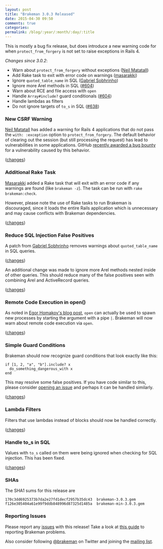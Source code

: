 ```yaml
---
layout: post
title: "Brakeman 3.0.3 Released"
date: 2015-04-30 09:50
comments: true
categories:
permalink: /blog/:year/:month/:day/:title
---
```


This is mostly a bug fix release, but does introduce a new warning code for when `protect_from_forgery` is not set to raise exceptions in Rails 4.

*Changes since 3.0.2*:

* Warn about `protect_from_forgery` without exceptions ([Neil Matatall](https://github.com/oreoshake))
* Add Rake task to exit with error code on warnings ([masarakki](https://github.com/masarakki))
* Ignore `quoted_table_name` in SQL ([Gabriel Sobhrinho](https://github.com/sobrinho))
* Ignore more Arel methods in SQL ([#604](https://github.com/presidentbeef/brakeman/issues/604))
* Warn about RCE and file access with `open`
* Handle `Array#include?` guard conditionals ([#604](https://github.com/presidentbeef/brakeman/issues/604))
* Handle lambdas as filters
* Do not ignore targets of `to_s` in SQL ([#638](https://github.com/presidentbeef/brakeman/issues/638))

### New CSRF Warning

[Neil Matatall](https://github.com/oreoshake) has added a warning for Rails 4 applications that do not pass the `with: :exception` option to `protect_from_forgery`. The default behavior of clearing out the session (but still processing the request) has lead to vulnerabilities in some applications. GitHub [recently awarded a bug bounty](https://bounty.github.com/researchers/LukasReschke.html) for a vulnerability caused by this behavior.

([changes](https://github.com/presidentbeef/brakeman/pull/648))

### Additional Rake Task

[Masarakki](https://github.com/masarakki) added a Rake task that will exit with an error code if any warnings are found (like `brakeman -z`). The task can be run with `rake brakeman:check`.

However, please note the use of Rake tasks to run Brakeman is discouraged, since it loads the entire Rails application which is unnecessary and may cause conflicts with Brakeman dependencies.

([changes](https://github.com/presidentbeef/brakeman/pull/637))

### Reduce SQL Injection False Positives

A patch from [Gabriel Sobhrinho](https://github.com/sobrinho) removes warnings about `quoted_table_name` in SQL queries.

([changes](https://github.com/presidentbeef/brakeman/pull/647))

An additional change was made to ignore more Arel methods nested inside of other queries. This should reduce many of the false positives seen with combining Arel and ActiveRecord queries.

([changes](https://github.com/presidentbeef/brakeman/pull/653))

### Remote Code Execution in open()

As noted in [Egor Homakov's blog post](http://sakurity.com/blog/2015/02/28/openuri.html), `open` can actually be used to spawn new processes by starting the argument with a pipe `|`. Brakeman will now warn about remote code execution via `open`.

([changes](https://github.com/presidentbeef/brakeman/pull/643))

### Simple Guard Conditions

Brakeman should now recognize guard conditions that look exactly like this:

    if [1, 2, "a", "b"].include? x
      do_something_dangerous_with x
    end

This may resolve some false positives. If you have code similar to this, please consider [opening an issue](https://github.com/presidentbeef/brakeman/issues) and perhaps it can be handled similarly.

([changes](https://github.com/presidentbeef/brakeman/pull/640))

### Lambda Filters

Filters that use lambdas instead of blocks should now be handled correctly.

([changes](https://github.com/presidentbeef/brakeman/pull/649))

### Handle to_s in SQL

Values with `to_s` called on them were being ignored when checking for SQL injection. This has been fixed.

([changes](https://github.com/presidentbeef/brakeman/pull/639))

### SHAs

The SHA1 sums for this release are

    170c3dd6925373b7da2e27fd1decf2957b35dc43  brakeman-3.0.3.gem
    f126e305404a61e99f9ddb848996d87325d1485a  brakeman-min-3.0.3.gem

### Reporting Issues

Please report any [issues](https://github.com/presidentbeef/brakeman/issues) with this release! Take a look at [this guide](https://github.com/presidentbeef/brakeman/wiki/How-to-Report-a-Brakeman-Issue) to reporting Brakeman problems.

Also consider following [@brakeman](https://twitter.com/brakeman) on Twitter and joining the [mailing list](http://brakemanscanner.org/contact/).
